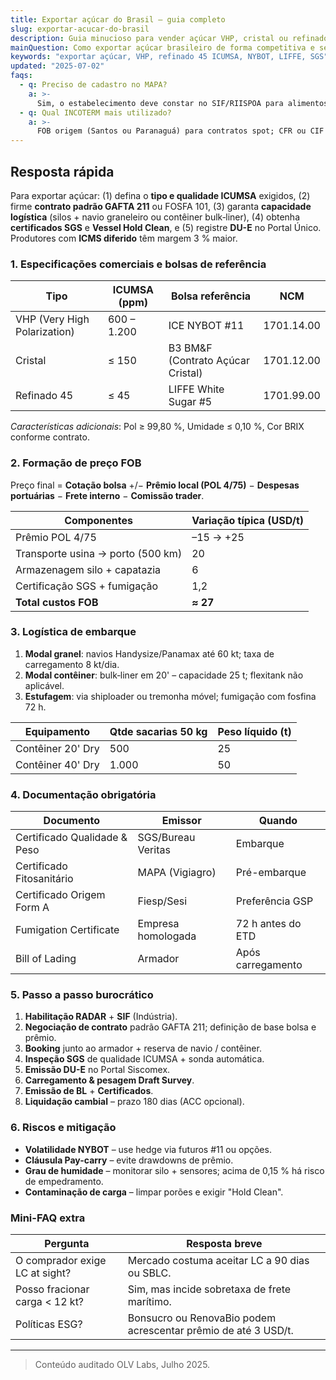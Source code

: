 ```yaml
---
title: Exportar açúcar do Brasil – guia completo
slug: exportar-acucar-do-brasil
description: Guia minucioso para vender açúcar VHP, cristal ou refinado no exterior, cobrindo qualidade ICUMSA, bolsas de referência, embarque e documentação.
mainQuestion: Como exportar açúcar brasileiro de forma competitiva e segura?
keywords: "exportar açúcar, VHP, refinado 45 ICUMSA, NYBOT, LIFFE, SGS"
updated: "2025-07-02"
faqs:
  - q: Preciso de cadastro no MAPA?
    a: >-
      Sim, o estabelecimento deve constar no SIF/RIISPOA para alimentos de origem vegetal.
  - q: Qual INCOTERM mais utilizado?
    a: >-
      FOB origem (Santos ou Paranaguá) para contratos spot; CFR ou CIF para programas anuais.
---
```


## Resposta rápida

Para exportar açúcar: (1) defina o **tipo e qualidade ICUMSA** exigidos, (2) firme **contrato padrão GAFTA 211** ou FOSFA 101, (3) garanta **capacidade logística** (silos + navio graneleiro ou contêiner bulk‐liner), (4) obtenha **certificados SGS** e **Vessel Hold Clean**, e (5) registre **DU-E** no Portal Único. Produtores com **ICMS diferido** têm margem 3 % maior.

### 1. Especificações comerciais e bolsas de referência

| Tipo | ICUMSA (ppm) | Bolsa referência | NCM |
| --- | --- | --- | --- |
| VHP (Very High Polarization) | 600 – 1.200 | ICE NYBOT #11 | 1701.14.00 |
| Cristal | ≤ 150 | B3 BM&F (Contrato Açúcar Cristal) | 1701.12.00 |
| Refinado 45 | ≤ 45 | LIFFE White Sugar #5 | 1701.99.00 |

*Características adicionais*: Pol ≥ 99,80 %, Umidade ≤ 0,10 %, Cor BRIX conforme contrato.

### 2. Formação de preço FOB

Preço final = **Cotação bolsa** +/− **Prêmio local (POL 4/75)** − **Despesas portuárias** − **Frete interno** − **Comissão trader**.

| Componentes | Variação típica (USD/t) |
| --- | --- |
| Prêmio POL 4/75 | –15 → +25 |
| Transporte usina → porto (500 km) | 20 |
| Armazenagem silo + capatazia | 6 |
| Certificação SGS + fumigação | 1,2 |
| **Total custos FOB** | **≈ 27** |

### 3. Logística de embarque

1. **Modal granel**: navios Handysize/Panamax até 60 kt; taxa de carregamento 8 kt/dia.
2. **Modal contêiner**: bulk‐liner em 20' – capacidade 25 t; flexitank não aplicável.
3. **Estufagem**: via shiploader ou tremonha móvel; fumigação com fosfina 72 h.

| Equipamento | Qtde sacarias 50&nbsp;kg | Peso líquido (t) |
| --- | --- | --- |
| Contêiner 20' Dry | 500 | 25 |
| Contêiner 40' Dry | 1.000 | 50 |

### 4. Documentação obrigatória

| Documento | Emissor | Quando |
| --- | --- | --- |
| Certificado Qualidade & Peso | SGS/Bureau Veritas | Embarque |
| Certificado Fitosanitário | MAPA (Vigiagro) | Pré-embarque |
| Certificado Origem Form A | Fiesp/Sesi | Preferência GSP |
| Fumigation Certificate | Empresa homologada | 72 h antes do ETD |
| Bill of Lading | Armador | Após carregamento |

### 5. Passo a passo burocrático

1. **Habilitação RADAR** + **SIF** (Indústria).  
2. **Negociação de contrato** padrão GAFTA 211; definição de base bolsa e prêmio.  
3. **Booking** junto ao armador + reserva de navio / contêiner.  
4. **Inspeção SGS** de qualidade ICUMSA + sonda automática.  
5. **Emissão DU-E** no Portal Siscomex.  
6. **Carregamento & pesagem Draft Survey**.  
7. **Emissão de BL** + **Certificados**.  
8. **Liquidação cambial** – prazo 180 dias (ACC opcional).

### 6. Riscos e mitigação

* **Volatilidade NYBOT** – use hedge via futuros #11 ou opções.  
* **Cláusula Pay-carry** – evite drawdowns de prêmio.  
* **Grau de humidade** – monitorar silo + sensores; acima de 0,15 % há risco de empedramento.  
* **Contaminação de carga** – limpar porões e exigir "Hold Clean".

### Mini-FAQ extra

| Pergunta | Resposta breve |
| --- | --- |
| O comprador exige LC at sight? | Mercado costuma aceitar LC a 90 dias ou SBLC. |
| Posso fracionar carga < 12 kt? | Sim, mas incide sobretaxa de frete marítimo. |
| Políticas ESG? | Bonsucro ou RenovaBio podem acrescentar prêmio de até 3 USD/t. |

---

> Conteúdo auditado OLV Labs, Julho 2025. 
